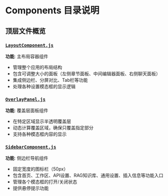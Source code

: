 # Components 目录说明

## 顶层文件概览

### [`LayoutComponent.js`](frontend/react-app/src/components/LayoutComponent.js:1)
**功能**: 主布局容器组件
- 管理整个应用的布局结构
- 包含可调整大小的面板（左侧章节面板、中间编辑器面板、右侧聊天面板）
- 集成侧边栏、分屏对比、Tab栏等功能
- 处理各种设置模态框的显示逻辑

### [`OverlayPanel.js`](frontend/react-app/src/components/OverlayPanel.js:1)
**功能**: 覆盖层面板组件
- 在特定区域显示半透明覆盖层
- 动态计算覆盖区域，确保只覆盖指定部分
- 支持各种模态框内容的显示

### [`SidebarComponent.js`](frontend/react-app/src/components/SidebarComponent.js:1)
**功能**: 侧边栏导航组件
- 固定宽度的图标栏（50px）
- 包含首页、工作区、API设置、RAG知识库、通用设置、插入信息等功能入口
- 管理各个模态框的打开/关闭状态
- 提供悬停提示功能
